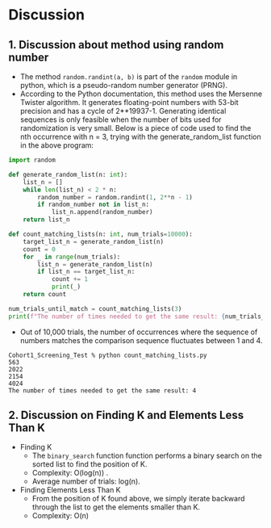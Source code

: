 # Discussion
## 1. Discussion about method using random number
- The method `random.randint(a, b)` is part of the `random` module in python, which is a pseudo-random number generator (PRNG). 
- According to the Python documentation, this method uses the Mersenne Twister algorithm. It generates floating-point numbers with 53-bit precision and has a cycle of 2**19937-1. Generating identical sequences is only feasible when the number of bits used for randomization is very small. Below is a piece of code used to find the nth occurrence with n = 3, trying with the generate_random_list function in the above program:

```python
import random

def generate_random_list(n: int):
    list_n = []
    while len(list_n) < 2 * n:    
        random_number = random.randint(1, 2**n - 1) 
        if random_number not in list_n:
            list_n.append(random_number)
    return list_n

def count_matching_lists(n: int, num_trials=10000):
    target_list_n = generate_random_list(n)
    count = 0
    for _ in range(num_trials):
        list_n = generate_random_list(n)
        if list_n == target_list_n:
            count += 1
            print(_)
    return count

num_trials_until_match = count_matching_lists(3)
print(f"The number of times needed to get the same result: {num_trials_until_match}")
```
- Out of 10,000 trials, the number of occurrences where the sequence of numbers matches the comparison sequence fluctuates between 1 and 4.
```
Cohort1_Screening_Test % python count_matching_lists.py
563
2022
2154
4024
The number of times needed to get the same result: 4
```
## 2. Discussion on Finding K and Elements Less Than K
- Finding K
    + The `binary_search` function function performs a binary search on the sorted list to find the position of K.
    + Complexity: O(log(n)) .
    + Average number of trials: log(n).
- Finding Elements Less Than K
    + From the position of K found above, we simply iterate backward through the list to get the elements smaller than K.
    + Complexity: O(n)
